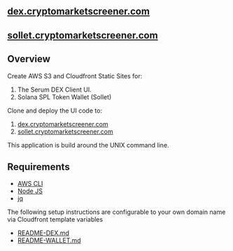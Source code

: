 ## [dex.cryptomarketscreener.com](https://dex.cryptomarketscreener.com)

## [sollet.cryptomarketscreener.com](https://sollet.cryptomarketscreener.com)

## Overview

Create AWS S3 and Cloudfront Static Sites for:

1. The Serum DEX Client UI.
2. Solana SPL Token Wallet (Sollet)

Clone and deploy the UI code to:

1. [dex.cryptomarketscreener.com](https://dex.cryptomarketscreener.com)
1. [sollet.cryptomarketscreener.com](https://sollet.cryptomarketscreener.com)

This application is build around the UNIX command line.

## Requirements

- [AWS CLI](https://docs.aws.amazon.com/cli/latest/userguide/cli-chap-install.html)
- [Node JS](https://nodejs.org/en/download/)
- [jq](https://stedolan.github.io/jq/)

The following setup instructions are configurable to your own domain name via Cloudfront template variables

- [README-DEX.md](README-DEX.md)
- [README-WALLET.md](README-WALLET.md)
